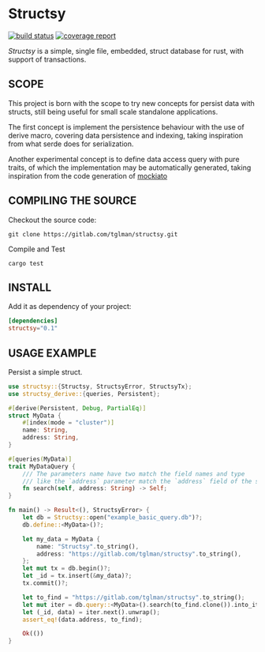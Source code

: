 # Structsy
[![build status](https://gitlab.com/tglman/structsy/badges/master/build.svg)](https://gitlab.com/tglman/structsy/commits/master)
[![coverage report](https://gitlab.com/tglman/structsy/badges/master/coverage.svg)](https://gitlab.com/tglman/structsy/commits/master)


*Structsy* is a simple, single file, embedded, struct database for rust, with support of transactions.

## SCOPE

This project is born with the scope to try new concepts for persist data with structs, 
still being useful for small scale standalone applications.

The first concept is implement the persistence behaviour with the use of derive macro, covering data persistence and indexing, taking inspiration from what serde does for serialization.
  
Another experimental concept is to define data access query with pure traits, of which the implementation may be automatically generated, taking inspiration from the code generation of [mockiato](https://github.com/mockiato/mockiato)

## COMPILING THE SOURCE 

Checkout the source code:

```
git clone https://gitlab.com/tglman/structsy.git
```


Compile and Test

``` 
cargo test 
```


## INSTALL

Add it as dependency of your project:

```toml
[dependencies]
structsy="0.1"
```

## USAGE EXAMPLE 

Persist a simple struct.

```rust
use structsy::{Structsy, StructsyError, StructsyTx};
use structsy_derive::{queries, Persistent};

#[derive(Persistent, Debug, PartialEq)]
struct MyData {
    #[index(mode = "cluster")]
    name: String,
    address: String,
}

#[queries(MyData)]
trait MyDataQuery {
    /// The parameters name have two match the field names and type
    /// like the `address` parameter match the `address` field of the struct.
    fn search(self, address: String) -> Self;
}

fn main() -> Result<(), StructsyError> {
    let db = Structsy::open("example_basic_query.db")?;
    db.define::<MyData>()?;

    let my_data = MyData {
        name: "Structsy".to_string(),
        address: "https://gitlab.com/tglman/structsy".to_string(),
    };
    let mut tx = db.begin()?;
    let _id = tx.insert(&my_data)?;
    tx.commit()?;

    let to_find = "https://gitlab.com/tglman/structsy".to_string();
    let mut iter = db.query::<MyData>().search(to_find.clone()).into_iter();
    let (_id, data) = iter.next().unwrap();
    assert_eq!(data.address, to_find);

    Ok(())
}
```




